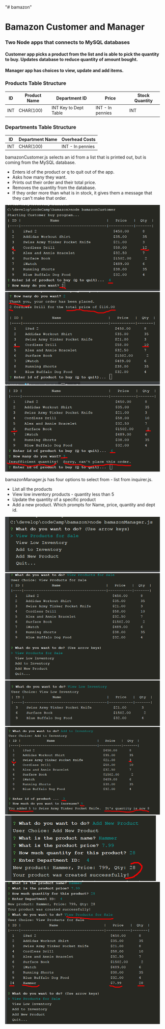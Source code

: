 "# bamazon" 
# Bamazon Customer and Manager

### Two Node apps that connects to MySQL databases
#### Customer app picks a product from the list and is able to pick the quantity to buy.  Updates database to reduce quantity of amount bought.
#### Manager app has choices to view, update and add items.

### Products Table Structure
ID    | Product Name  |  Department ID  |    Price       |  Stock Quantity
------|---------------|-----------------|----------------|------------------
INT | CHAR(100) | INT Key to Dept Table | INT - In pennies |  INT
     
### Departments Table Structure
ID    | Department Name  |  Overhead Costs 
------|------------------|-----------------
INT | CHAR(100) |  INT - In pennies
     
bamazonCustomer.js selects an id from a list that is printed out, 
but is coming from the MySQL database.
* Enters id of the product or q to quit out of the app.
* Asks how many they want.
* Prints out their order and their total price.
* Removes the quantity from the database.
* If they order more than what is in stock, it gives them a 
message that they can't make that order.

![Image1](/images/Customer1.png)
![Image2](/images/Customer2.png)
![Image3](/images/Customer3.png)


bamazonManager.js has four options to select from - list from inquirer.js.
* List all the products
* View low inventory products - quantity less than 5
* Update the quantity of a specific product
* Add a new product.  Which prompts for Name, price, quantity and dept id.

![Image4](/images/Manager1.png)
![Image5](/images/Manager2.png)
![Image6](/images/Manager3.png)
![Image7](/images/Manager4.png)
![Image8](/images/Manager5.png)
![Image9](/images/Manager6.png)
